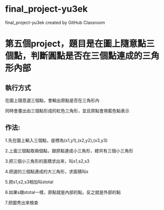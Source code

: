 # final_project-yu3ek
final_project-yu3ek created by GitHub Classroom


# 第五個project，題目是在圖上隨意點三個點，判斷圓點是否在三個點連成的三角形內部

## 執行方式
在圖上隨意選三個點，會輸出原點是否在三角形內

同時會畫出由三個點形成的紅色三角形，並且原點會用藍色點表示

## 作法:
1.先在圖上輸入三個點，座標為(x1,y1),(x2,y2),(x3,y3)

2.上面三個點取兩個點，跟原點連成小三角形，總共有三個小三角形

3.把三個小三角形的面積求出來，叫s1,s2,s3

4.把選的三個點連成的大三角形，求面積叫s

5.把s1,s2,s3相加叫stotal

6.如果s跟stotal一樣，原點就是內部的點，反之就是外部的點

7.把圖秀出來檢查


